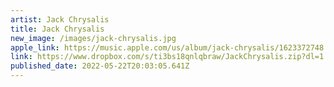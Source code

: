 ```yaml
---
artist: Jack Chrysalis
title: Jack Chrysalis
new_image: /images/jack-chrysalis.jpg
apple_link: https://music.apple.com/us/album/jack-chrysalis/1623372748
link: https://www.dropbox.com/s/ti3bs18qnlqbraw/JackChrysalis.zip?dl=1
published_date: 2022-05-22T20:03:05.641Z
---
```

